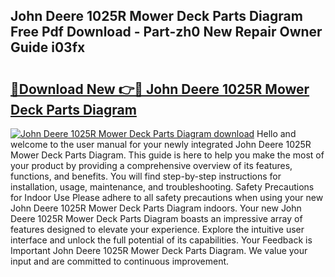 ## John Deere 1025R Mower Deck Parts Diagram Free Pdf Download - Part-zh0 New Repair Owner Guide i03fx

# <h2><a href="http://dfqshnv.blite.top/?on=John+Deere+1025R+Mower+Deck+Parts+Diagram">🔗Download New 👉🔴 John Deere 1025R Mower Deck Parts Diagram</a></h2>

[![John Deere 1025R Mower Deck Parts Diagram download](https://i.imgur.com/lujVjoI.png)](http://dfqshnv.blite.top/?on=John+Deere+1025R+Mower+Deck+Parts+Diagram)
Hello and welcome to the user manual for your newly integrated John Deere 1025R Mower Deck Parts Diagram. This guide is here to help you make the most of your product by providing a comprehensive overview of its features, functions, and benefits. You will find step-by-step instructions for installation, usage, maintenance, and troubleshooting. Safety Precautions for Indoor Use Please adhere to all safety precautions when using your new John Deere 1025R Mower Deck Parts Diagram indoors. Your new John Deere 1025R Mower Deck Parts Diagram boasts an impressive array of features designed to elevate your experience. Explore the intuitive user interface and unlock the full potential of its capabilities. Your Feedback is Important John Deere 1025R Mower Deck Parts Diagram. We value your input and are committed to continuous improvement.
